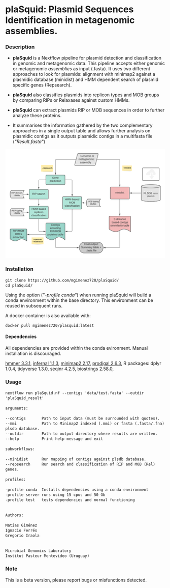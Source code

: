 # plaSquid: **Pla**smid **S**e**q**uences **Id**entification in metagenomic assemblies.  

### Description

- **plaSquid** is a Nextflow pipeline for plasmid detection and classification in genomic and metagenomic data. This pipeline accepts either genomic or metagenomic *assemblies* as input (.fasta). It uses two different approaches to look for plasmids: alignment with minimap2 against a plasmidic database (minidist) and HMM dependent search of plasmid specific genes (Repsearch).

- **plaSquid** also classifies plasmids into replicon types and MOB groups by comparing RIPs or Relaxases against custom HMMs. 

- **plaSquid** can extract plasmids RIP or MOB sequences in order to further analyze these proteins.   

- It summarises the information gathered by the two complementary approaches in a single output table and allows further analysis on plasmidic contigs as it outputs plasmidic contigs in a multifasta file (*"Result.fasta"*)

![Pipeline overview](./img/plaSquid_pipeline.png)

### Installation

    git clone https://github.com/mgimenez720/plaSquid/
    cd plaSquid/
 
Using the option (*"-profile conda"*) when running plaSquid will build a conda environment within the base directory. This environment can be reused in subsequent runs.   

A docker container is also available with:
    
    docker pull mgimenez720/plasquid:latest

#### Dependencies

All dependencies are provided within the conda evironment. Manual installation is discouraged. 

[hmmer 3.3.1](http://hmmer.org/download.html),
[infernal 1.1.3](http://eddylab.org/infernal/),
[minimap2 2.17](https://github.com/lh3/minimap2),
[prodigal 2.6.3](https://github.com/hyattpd/Prodigal),
R packages:
dplyr 1.0.4,
tidyverse 1.3.0,
seqinr 4.2.5,
biostrings 2.58.0,


### Usage 


    nextflow run plaSquid.nf --contigs 'data/test.fasta' --outdir 'plaSquid_result'

    arguments:

    --contigs       Path to input data (must be surrounded with quotes).
    --mmi           Path to Minimap2 indexed (.mmi) or fasta (.fasta/.fna) plsdb database.
    --outdir        Path to output directory where results are written.
    --help          Print help message and exit

    subworkflows:

    --minidist      Run mapping of contigs against plsdb database.
    --repsearch     Run search and classification of RIP and MOB (Rel) genes.

    profiles:

    -profile conda  Installs dependencies using a conda environment
    -profile server runs using 15 cpus and 50 Gb
    -profile test   tests dependencies and normal functioning


    Authors:

    Matías Giménez
    Ignacio Ferrés
    Gregorio Iraola


    Microbial Genomics Laboratory
    Institut Pasteur Montevideo (Uruguay)

### Note

This is a beta version, please report bugs or misfunctions detected.
